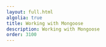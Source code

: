 ```yaml
---
layout: full.html
algolia: true
title: Working with Mongoose
description: Working with Mongoose
order: 3100
---
```

